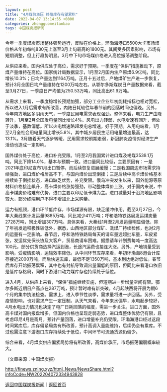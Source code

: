 ```yaml
---
layout: post
title: "4月煤价承压 终端库存有望累积"
date: 2022-04-07 13:14:55 +0800
categories: zhongguomeitanbao
tags: 中国煤炭报新闻
---
```

<p>今年一季度煤炭市场整体强势运行，反映在价格上，环渤海港口5500大卡市场煤价格从年初每吨830元上涨至3月上旬最高的1800元。其间受多因素影响，市场有短期调整，但上行趋势明显。3月中下旬市场煤价格进入高位振荡调整阶段。</p>
 <p>从供应来看。国内供应处于高位，需求好于预期。一季度在“保供”措施推动下，原煤产量维持在高位。国家统计局数据显示，1月至2月国内生产原煤6.9亿吨，同比增长10.3%；日均产量达到1164万吨。正月十五过后，产地煤矿生产进一步恢复，预计3月全国日均产量维持在1200万吨左右。从鄂尔多斯煤炭日产量数据来看，截至3月27日，一季度日产均值为250.53万吨，同比高出61.9万吨。</p>
 <p>从需求上来看，一季度稳增长预期加强，部分工业企业年初能耗指标也相对宽松，所以进入1月后需求有所改善，内陆日耗较往年春节前的回落时间也偏晚。另外，今年南方地区多阴雨天气，一季度民用电需求表现强劲。整体来看，电力生产由降转升，1月至2月全国发电量同比增长4%。风电出力转弱，水电增速有回升，但处于淡季，基数偏低。所以火电增速略超发电总增速，好于预期。从用电端看，1月至2月全社会用电量同比增长5.8%，其中城乡居民生活用电量增速最高，达13.1%。3月随着天气逐步转暖，民用需求较前期走弱，新冠肺炎疫情对经济生产活动也造成一定影响。</p>
 <p>国外煤价处于高位，进口补充受限。1月至2月我国累计进口煤及褐煤3539.1万吨，同比下降14.0%，基本与预期一致。进口量同比较低，主要原因有：一是2021年底印尼宣布1月出口暂停，而后续恢复进展缓慢；二是我国周边市场需求持续强劲，进口煤价格居高不下，与国内煤价出现倒挂；三是后续中高卡煤价格基本持续处于倒挂状态，进口缺乏优势，补充受限。俄乌冲突发生以来，国外能源等原材料价格接连飙升，高卡煤价格涨势强劲，带动整体煤价上涨。对于国内来说，中高卡煤炭价格难有优势，进口主要以印尼低卡煤为主。进口减量对于沿海地区影响较大，部分终端用户不得不增加北上采购量。</p>
 <p>运力有瓶颈，港口环节低库存，市场煤源有限，缺乏缓冲作用。截至3月27日，今年大秦线累计发运量9885万吨，同比减少411万吨；呼和浩特铁路局发运煤炭量2728万吨，同比增加307万吨。具体来看，大秦线1月至2月发运量明显偏低，除了年初发运积极性较低外，据悉，山西地区部分煤矿、洗煤厂持续检修，也对2月的运量有一定影响。春节后，呼和浩特铁路局每天的请车量远超批车量，车皮紧张，发运优先保长协及大客户，贸易商请车困难。据悉请车计划费每吨一度高达100元，部分供货商选择汽运到港，长途汽运费也接连大涨。另外，产地销量受到影响，受疫情影响，运输效率降低。从中间环节库存来看，年初环渤海8港合计库存接近2000万吨，而后快速去库，最低不足1350万吨，基本到达绝对低位。春节后库存开始振荡累积，其中也有封航导致调出量偏低的原因，但同比来看港口依旧是低库存格局，同时下游港口动力煤库存也持续处于低位。</p>
 <p>进入4月，从供应上来看，“保供”措施继续实施，但短期进一步增量空间有限。鄂尔多斯近期日产高点在287万吨，预计暂时难有新突破。4月起陕西将开展为期6个月的集中执法检查。需求上，进入季节性淡季，需求量将进一步回落。另外，受疫情影响，也对需求产生一定压制。从天气来看，今年来水偏早，水电起步较好，4月水电出力情况也决定了电厂日耗回落的幅度，需进一步关注。进口方面，国外高卡煤对国内报盘增多，但国内价格也呈现走弱态势，进口煤整体优势仍有限，且考虑印尼4月是斋月，预计产量回落，进口增量补充仍受限。环渤海港口经过这段时间累库后，库存偏紧局势有所改善，预计高调入量能维持，后续仍会有累库。不过也需注意下游港口库存持续处于低位，中间环节可流通货源仍偏少。</p>
 <p>综合来看，4月煤炭供应偏紧局势将有所改善，高煤价承压，市场振荡偏弱概率较大。</p><p class="em_media">（文章来源：中国煤炭报）</p>

<http://finews.zning.xyz/html_News/NewsShare.html?infoCode=NW202204072334943828>

[返回中国煤炭报新闻](//finews.withounder.com/category/zhongguomeitanbao.html)｜[返回首页](//finews.withounder.com/)